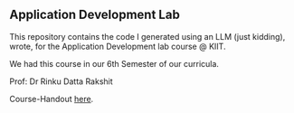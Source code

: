 ## Application Development Lab

This repository contains the code I generated using an LLM (just kidding), wrote, for the Application Development lab course @ KIIT. 

We had this course in our 6th Semester of our curricula.

Prof: Dr Rinku Datta Rakshit

Course-Handout [here](https://github.com/annimukherjee/kiit-application-development-labroatory-code/blob/main/ADL-Lesson-Plan.pdf).
